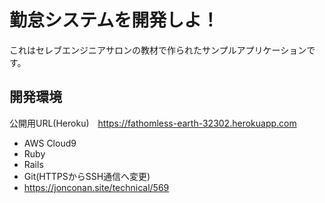 # 勤怠システムを開発しよ！

これはセレブエンジニアサロンの教材で作られたサンプルアプリケーションです。

## 開発環境
公開用URL(Heroku)　https://fathomless-earth-32302.herokuapp.com
* AWS Cloud9<br>
* Ruby<br>
* Rails<br>
* Git(HTTPSからSSH通信へ変更)
* https://jonconan.site/technical/569
